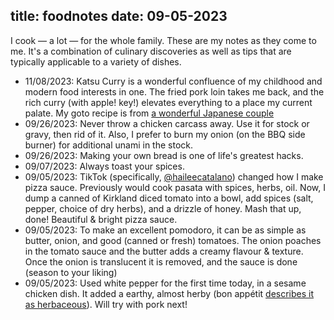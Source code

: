 title: foodnotes
date: 09-05-2023
---

I cook — a lot — for the whole family. These are my notes as they come to me.
It's a combination of culinary discoveries as well as tips that are typically
applicable to a variety of dishes.

* 11/08/2023: Katsu Curry is a wonderful confluence of my childhood and modern food interests in one. The fried pork loin takes me back, and the rich curry (with apple! key!) elevates everything to a place my current palate. My goto recipe is from [a wonderful Japanese couple](https://www.cabagges.world/tokyo-katsu-curry)
* 09/26/2023: Never throw a chicken carcass away. Use it for stock or gravy, then rid of it. Also, I prefer to burn my onion (on the BBQ side burner) for additional unami in the stock.
* 09/26/2023: Making your own bread is one of life's greatest hacks.
* 09/07/2023: Always toast your spices.
* 09/05/2023: TikTok (specifically, [@haileecatalano](https://www.tiktok.com/@haileecatalano?lang=en)) changed how I make pizza sauce. Previously would cook pasata with spices, herbs, oil. Now, I dump a canned of Kirkland diced tomato into a bowl, add spices (salt, pepper, choice of dry herbs), and a drizzle of honey. Mash that up, done! Beautiful & bright pizza sauce.
* 09/05/2023: To make an excellent pomodoro, it can be as simple as butter, onion, and good (canned or fresh) tomatoes. The onion poaches in the tomato sauce and the butter adds a creamy flavour & texture. Once the onion is translucent it is removed, and the sauce is done (season to your liking)
* 09/05/2023: Used white pepper for the first time today, in a sesame chicken dish. It added a earthy, almost herby (bon appétit [describes it as herbaceous](https://web.archive.org/web/20230326211958/https://www.bonappetit.com/story/white-pepper)). Will try with pork next!
